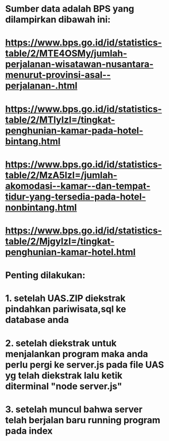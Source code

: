 # Sumber data adalah BPS yang dilampirkan dibawah ini:
# https://www.bps.go.id/id/statistics-table/2/MTE4OSMy/jumlah-perjalanan-wisatawan-nusantara-menurut-provinsi-asal--perjalanan-.html
# https://www.bps.go.id/id/statistics-table/2/MTIyIzI=/tingkat-penghunian-kamar-pada-hotel-bintang.html
# https://www.bps.go.id/id/statistics-table/2/MzA5IzI=/jumlah-akomodasi--kamar--dan-tempat-tidur-yang-tersedia-pada-hotel-nonbintang.html
# https://www.bps.go.id/id/statistics-table/2/MjgyIzI=/tingkat-penghunian-kamar-hotel.html

# Penting dilakukan:
# 1. setelah UAS.ZIP diekstrak pindahkan pariwisata,sql ke database anda
# 2. setelah diekstrak untuk menjalankan program maka anda perlu pergi ke server.js pada file UAS yg telah diekstrak lalu ketik diterminal "node server.js"
# 3. setelah muncul bahwa server telah berjalan baru running program pada index
